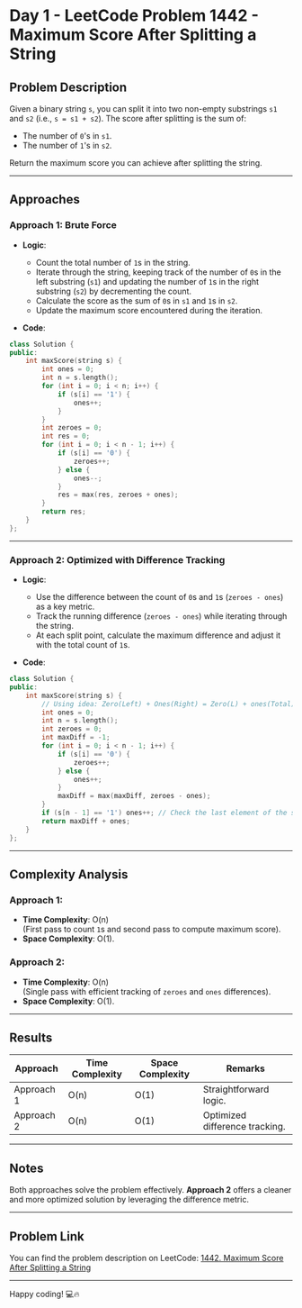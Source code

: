 # Day 1 - LeetCode Problem 1442 - Maximum Score After Splitting a String

## Problem Description
Given a binary string `s`, you can split it into two non-empty substrings `s1` and `s2` (i.e., `s = s1 + s2`). The score after splitting is the sum of:
- The number of `0`'s in `s1`.
- The number of `1`'s in `s2`.

Return the maximum score you can achieve after splitting the string.

---

## Approaches

### Approach 1: Brute Force
- **Logic**:  
  - Count the total number of `1`s in the string.
  - Iterate through the string, keeping track of the number of `0`s in the left substring (`s1`) and updating the number of `1`s in the right substring (`s2`) by decrementing the count.
  - Calculate the score as the sum of `0`s in `s1` and `1`s in `s2`.
  - Update the maximum score encountered during the iteration.

- **Code**:
```cpp
class Solution {
public:
    int maxScore(string s) {
        int ones = 0;
        int n = s.length();
        for (int i = 0; i < n; i++) {
            if (s[i] == '1') {
                ones++;
            }
        }
        int zeroes = 0;
        int res = 0;
        for (int i = 0; i < n - 1; i++) {
            if (s[i] == '0') {
                zeroes++;
            } else {
                ones--;
            }
            res = max(res, zeroes + ones);
        }
        return res;
    }
};
```

---

### Approach 2: Optimized with Difference Tracking
- **Logic**:  
  - Use the difference between the count of `0`s and `1`s (`zeroes - ones`) as a key metric.
  - Track the running difference (`zeroes - ones`) while iterating through the string.
  - At each split point, calculate the maximum difference and adjust it with the total count of `1`s.

- **Code**:
```cpp
class Solution {
public:
    int maxScore(string s) {
        // Using idea: Zero(Left) + Ones(Right) = Zero(L) + ones(Total) - ones(Left)
        int ones = 0;
        int n = s.length();
        int zeroes = 0;
        int maxDiff = -1;
        for (int i = 0; i < n - 1; i++) {
            if (s[i] == '0') {
                zeroes++;
            } else {
                ones++;
            }
            maxDiff = max(maxDiff, zeroes - ones); 
        }
        if (s[n - 1] == '1') ones++; // Check the last element of the string.
        return maxDiff + ones;
    }
};
```

---

## Complexity Analysis

### Approach 1:
- **Time Complexity**: O(n)  
  (First pass to count `1`s and second pass to compute maximum score).  
- **Space Complexity**: O(1).

### Approach 2:
- **Time Complexity**: O(n)  
  (Single pass with efficient tracking of `zeroes` and `ones` differences).  
- **Space Complexity**: O(1).

---

## Results
| Approach    | Time Complexity | Space Complexity | Remarks                  |
|-------------|-----------------|------------------|--------------------------|
| Approach 1  | O(n)            | O(1)             | Straightforward logic.   |
| Approach 2  | O(n)            | O(1)             | Optimized difference tracking. |

---

## Notes
Both approaches solve the problem effectively. **Approach 2** offers a cleaner and more optimized solution by leveraging the difference metric.

---

## Problem Link
You can find the problem description on LeetCode: [1442. Maximum Score After Splitting a String](https://leetcode.com/problems/maximum-score-after-splitting-a-string/)

---

Happy coding! 💻🔥